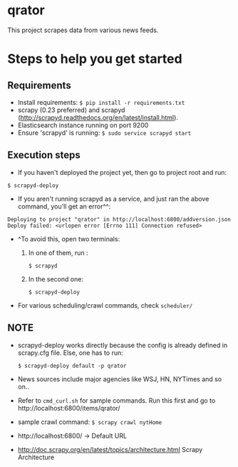 qrator
======

This project scrapes data from various news feeds.
 
# Steps to help you get started

## Requirements

- Install requirements: ```$ pip install -r requirements.txt```
- scrapy (0.23 preferred) and scrapyd (http://scrapyd.readthedocs.org/en/latest/install.html). 
- Elasticsearch instance running on port 9200
- Ensure 'scrapyd' is running: ```$ sudo service scrapyd start```

## Execution steps

* If you haven't deployed the project yet, then go to project root and run:
```
$ scrapyd-deploy 
```

* If you aren't running scrapyd as a service, and just ran the above command, you'll get an error^^:
```
Deploying to project "qrator" in http://localhost:6800/addversion.json
Deploy failed: <urlopen error [Errno 111] Connection refused>
```
* ^To avoid this, open two terminals:

  1. In one of them, run :
     ```
     $ scrapyd
     ```

  2. In the second one:
     ```
     $ scrapyd-deploy          
     ```

* For various scheduling/crawl commands, check ```scheduler/``` 

## NOTE 
- scrapyd-deploy works directly because the config is already 
  defined in scrapy.cfg file. Else, one has to run:

  ```
  $ scrapyd-deploy default -p qrator 
  ```

- News sources include major agencies like WSJ, HN, NYTimes and so on..

- Refer to ```cmd_curl.sh``` for sample commands. Run this first 
  and go to http://localhost:6800/items/qrator/

- sample crawl command: ```$ scrapy crawl nytHome```

- http://localhost:6800/ -> Default URL

- http://doc.scrapy.org/en/latest/topics/architecture.html Scrapy Architecture